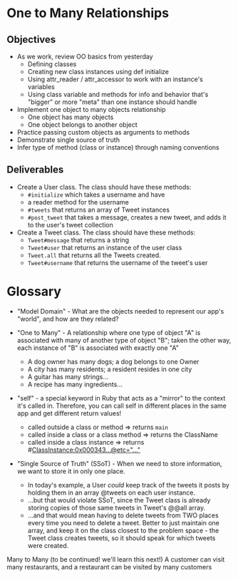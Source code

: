 # One to Many Relationships

## Objectives

* As we work, review OO basics from yesterday
  * Defining classes
  * Creating new class instances using def initialize
  * Using attr_reader / attr_accessor to work with an instance's variables
  * Using class variable and methods for info and behavior that's "bigger" or more "meta" than one instance should handle
* Implement one object to many objects relationship
  * One object has many objects
  * One object belongs to another object
* Practice passing custom objects as arguments to methods
* Demonstrate single source of truth
* Infer type of method (class or instance) through naming conventions

## Deliverables

* Create a User class. The class should have these methods:
  * `#initialize` which takes a username and have
  * a reader method for the username
  * `#tweets` that returns an array of Tweet instances
  * `#post_tweet` that takes a message, creates a new tweet, and adds it to the user's tweet collection
* Create a Tweet class. The class should have these methods:
  * `Tweet#message` that returns a string
  * `Tweet#user` that returns an instance of the user class
  * `Tweet.all` that returns all the Tweets created.
  * `Tweet#username` that returns the username of the tweet's user


# Glossary

* "Model Domain" - What are the objects needed to represent our app's "world", and how are they related?

* "One to Many" - A relationship where one type of object "A" is associated with many of another type of object "B"; taken the other way, each instance of "B" is associated with exactly one "A"
  * A dog owner has many dogs; a dog belongs to one Owner
  * A city has many residents; a resident resides in one city
  * A guitar has many strings...
  * A recipe has many ingredients...

* "self" - a special keyword in Ruby that acts as a "mirror" to the context it's called in. Therefore, you can call self in different places in the same app and get different return values!
  * called outside a class or method => returns `main`
  * called inside a class or a class method => returns the ClassName
  * called inside a class instance => returns #<ClassInstance:0x000343...@etc="...">

* "Single Source of Truth" (SSoT) - When we need to store information, we want to store it in only one place.
  * In today's example, a User *could* keep track of the tweets it posts by holding them in an array @tweets on each user instance.
  * ...but that would violate SSoT, since the Tweet class is already storing copies of those same tweets in Tweet's @@all array.
  * ...and that would mean having to delete tweets from TWO places every time you need to delete a tweet. Better to just maintain one array, and keep it on the class closest to the problem space - the Tweet class creates tweets, so it should speak for which tweets were created.

Many to Many (to be continued! we'll learn this next!)
  A customer can visit many restaurants, and a restaurant can be visited by many customers
